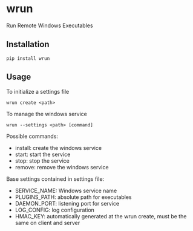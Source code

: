 # wrun
Run Remote Windows Executables

## Installation

    pip install wrun
    
## Usage

To initialize a settings file

    wrun create <path>
    
To manage the windows service

    wrun --settings <path> [command]
    
Possible commands:

* install: create the windows service
* start: start the service
* stop: stop the service
* remove: remove the windows service

Base settings contained in settings file:

* SERVICE_NAME: Windows service name
* PLUGINS_PATH: absolute path for executables
* DAEMON_PORT: listening port for service
* LOG_CONFIG: log configuration
* HMAC_KEY: automatically generated at the wrun create, must be the same on client and server